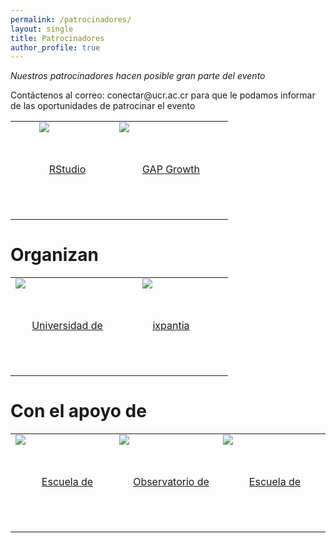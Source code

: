 ```yaml
---
permalink: /patrocinadores/
layout: single
title: Patrocinadores
author_profile: true
---
```


*Nuestros patrocinadores hacen posible gran parte del evento*

<p>Contáctenos al correo: conectar@ucr.ac.cr para que le podamos informar de las oportunidades de patrocinar el evento</p>

<table>
  <tr> <td>     <a href="https://www.rstudio.com" style="display: block;width: 150px;height: 150px;text-align: center;vertical-align: middle;line-height: 150px" itemprop="url" target="_blank">
      <img src="https://www.conectar2019.org/img/rstudio_logo.png" alt="RStudio" style="max-width: 100%;position: relative;top: -1px;" itemprop="image">
    </a> </td> <td> <a href="https://www.growthaccelerationpartners.com" style="display: block;width: 150px;height: 150px;text-align: center;vertical-align: middle;line-height: 150px"  itemprop="url" target="_blank">
      <img src="https://www.conectar2019.org/img/GAP.png" alt="GAP Growth Acceleration Partners" style="max-width: 100%;position: relative;top: -1px;" itemprop="image"> </a> </td> <td>  </td> </tr>
</table>
  

# Organizan   

<table>
  <tr> <td>     <a href="https://www.ucr.ac.cr" style="display: block;width: 150px;height: 150px;text-align: center;vertical-align: middle;line-height: 150px" itemprop="url" target="_blank">
      <img src="https://www.conectar2019.org/img/ucr.jpeg" alt="Universidad de Costa Rica" style="max-width: 100%;position: relative;top: -1px;" itemprop="image">
    </a> </td> <td> <a href="https://www.ixpantia.com" style="display: block;width: 150px;height: 150px;text-align: center;vertical-align: middle;line-height: 150px"  itemprop="url" target="_blank">
      <img src="https://www.conectar2019.org/img/ixpantia.png" alt="ixpantia" style="max-width: 100%;position: relative;top: -1px;" itemprop="image"> </a> </td> <td>  </td> </tr>
</table>

# Con el apoyo de 

<table>
  <tr> <td> <a href="http://estadistica.ucr.ac.cr/index.php/es/" style="display: block;width: 150px;height: 150px;text-align: center;vertical-align: middle;line-height: 150px" itemprop="url" target="_blank">
      <img src="https://www.conectar2019.org/img/EES-escuela-estadistica-horizontal.png" alt="Escuela de Estadística" style="max-width: 100%;position: relative;top: -1px;"  itemprop="image"> </a> </td> 
       <td> <a href="http://www.odd.ucr.ac.cr" style="display: block;width: 150px;height: 150px;text-align: center;vertical-align: middle;line-height: 150px" itemprop="url" target="_blank">
      <img src="https://www.conectar2019.org/img/logo_odd.png" alt="Observatorio de Desarrollo" style="max-width: 100%;position: relative;top: -1px;"  itemprop="image"> </a> </td> 
       <td> <a href="http://www.eap.ucr.ac.cr/" style="display: block;width: 150px;height: 150px;text-align: center;vertical-align: middle;line-height: 150px" itemprop="url" target="_blank">
      <img src="/ConectaR2021/assets/images/APublica.jpeg" alt="Escuela de Administración Pública" style="max-width: 100%;position: relative;top: -1px;"  itemprop="image"> </a>  </td> 
       <td> <a href="https://cicap.ucr.ac.cr/web/" style="display: block;width: 150px;height: 150px;text-align: center;vertical-align: middle;line-height: 150px" itemprop="url" target="_blank">
      <img src="/ConectaR2021/assets/images/CICAP.png" alt="CICAP" style="max-width: 100%;position: relative;top: -1px;"  itemprop="image"> </a>  </td>
  </tr>
</table>

  
